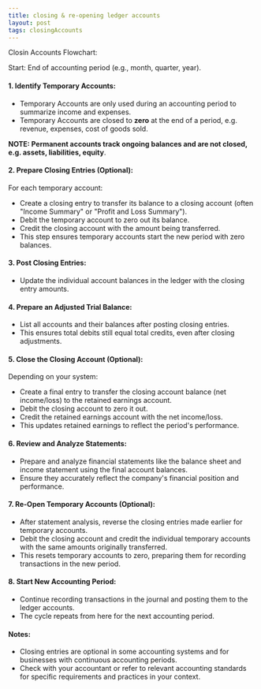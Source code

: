```yaml
---
title: closing & re-opening ledger accounts
layout: post
tags: closingAccounts
---
```



Closin Accounts Flowchart:   

Start: End of accounting period (e.g., month, quarter, year).   

#### 1. Identify Temporary Accounts:

- Temporary Accounts are only used during an accounting period to summarize income and expenses.    
- Temporary Accounts are closed to **zero** at the end of a period, e.g. revenue, expenses, cost of goods sold.   

**NOTE: Permanent accounts track ongoing balances and are not closed, e.g. assets, liabilities, equity**.

#### 2. Prepare Closing Entries (Optional):

For each temporary account:
- Create a closing entry to transfer its balance to a closing account (often "Income Summary" or "Profit and Loss Summary").   
- Debit the temporary account to zero out its balance.   
- Credit the closing account with the amount being transferred.   
- This step ensures temporary accounts start the new period with zero balances.   

#### 3. Post Closing Entries:

- Update the individual account balances in the ledger with the closing entry amounts.   

#### 4. Prepare an Adjusted Trial Balance:

- List all accounts and their balances after posting closing entries.  
- This ensures total debits still equal total credits, even after closing adjustments.   

#### 5. Close the Closing Account (Optional):

Depending on your system:
- Create a final entry to transfer the closing account balance (net income/loss) to the retained earnings account.   
- Debit the closing account to zero it out.  
- Credit the retained earnings account with the net income/loss.    
- This updates retained earnings to reflect the period's performance.   

#### 6. Review and Analyze Statements:

- Prepare and analyze financial statements like the balance sheet and income statement using the final account balances.   
- Ensure they accurately reflect the company's financial position and performance.  

#### 7. Re-Open Temporary Accounts (Optional):  

- After statement analysis, reverse the closing entries made earlier for temporary accounts.   
- Debit the closing account and credit the individual temporary accounts with the same amounts originally transferred.   
- This resets temporary accounts to zero, preparing them for recording transactions in the new period.   

#### 8. Start New Accounting Period:

- Continue recording transactions in the journal and posting them to the ledger accounts.
- The cycle repeats from here for the next accounting period.   

#### Notes:

- Closing entries are optional in some accounting systems and for businesses with continuous accounting periods.   
 - Check with your accountant or refer to relevant accounting standards for specific requirements and practices in your context.   

